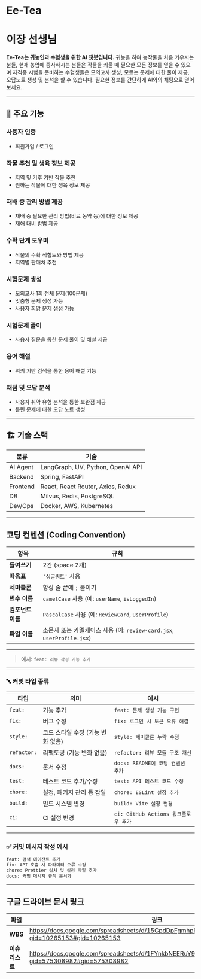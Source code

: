 # Ee-Tea
# 이장 선생님

**Ee-Tea는 귀농인과 수험생을 위한 AI 챗봇입니다.**
  귀농을 하여 농작물을 처음 키우시는 분들, 현재 농업에 종사하시는 분들은 작물을 키울 때 필요한 모든 정보를 얻을 수 있으며
  자격증 시험을 준비하는 수험생들은 모의고사 생성, 모르는 문제에 대한 풀이 제공, 오답노트 생성 및 분석을 할 수 있습니다.
  필요한 정보를 간단하게 AI와의 채팅으로 얻어보세요..

---

## 🧩 주요 기능

### 사용자 인증
- 회원가입 / 로그인

### 작물 추천 및 생육 정보 제공
- 지역 및 기후 기반 작물 추천
- 원하는 작물에 대한 생육 정보 제공

### 재배 중 관리 방법 제공
- 재배 중 필요한 관리 방법(비료 농약 등)에 대한 정보 제공
- 재해 대비 방법 제공

### 수확 단계 도우미
- 작물의 수확 적합도와 방법 제공
- 지역별 판매처 추천

### 시험문제 생성
- 모의고사 1회 전체 문제(100문제)
- 맞춤형 문제 생성 가능
- 사용자 희망 문제 생성 가능

### 시험문제 풀이
- 사용자 질문을 통한 문제 풀이 및 해설 제공

### 용어 해설
- 위키 기반 검색을 통한 용어 해설 기능

### 채점 및 오답 분석
- 사용자 취약 유형 분석을 통한 보완점 제공
- 틀린 문제에 대한 오답 노트 생성


---

## 🏗️ 기술 스택

| 분류 | 기술 |
|------|------|
| AI Agent | LangGraph, UV, Python, OpenAI API |
| Backend | Spring, FastAPI |
| Frontend | React, React Router, Axios, Redux |
| DB | Milvus, Redis, PostgreSQL |
| Dev/Ops | Docker, AWS, Kubernetes |


---

##  코딩 컨벤션 (Coding Convention)

| 항목 | 규칙 |
|------|------|
| **들여쓰기** | 2칸 (space 2개) |
| **따옴표** | `'싱글쿼트'` 사용 |
| **세미콜론** | 항상 줄 끝에 `;` 붙이기 |
| **변수 이름** | `camelCase` 사용 (예: `userName`, `isLoggedIn`) |
| **컴포넌트 이름** | `PascalCase` 사용 (예: `ReviewCard`, `UserProfile`) |
| **파일 이름** | 소문자 또는 카멜케이스 사용 (예: `review-card.jsx`, `userProfile.jsx`) |

---


> 예시: `feat: 리뷰 작성 기능 추가`

---

### 🔤 커밋 타입 종류

| 타입 | 의미 | 예시 |
|------|------|------|
| `feat:` | 기능 추가 | `feat: 문제 생성 기능 구현` |
| `fix:` | 버그 수정 | `fix: 로그인 시 토큰 오류 해결` |
| `style:` | 코드 스타일 수정 (기능 변화 없음) | `style: 세미콜론 누락 수정` |
| `refactor:` | 리팩토링 (기능 변화 없음) | `refactor: 리뷰 모듈 구조 개선` |
| `docs:` | 문서 수정 | `docs: README에 코딩 컨벤션 추가` |
| `test:` | 테스트 코드 추가/수정 | `test: API 테스트 코드 수정` |
| `chore:` | 설정, 패키지 관리 등 잡일 | `chore: ESLint 설정 추가` |
| `build:` | 빌드 시스템 변경 | `build: Vite 설정 변경` |
| `ci:` | CI 설정 변경 | `ci: GitHub Actions 워크플로우 추가` |

---

### ✅ 커밋 메시지 작성 예시

```bash
feat: 검색 에이전트 추가
fix: API 호출 시 파라미터 오류 수정
chore: Prettier 설치 및 설정 파일 추가
docs: 커밋 메시지 규칙 문서화
```
---

## 구글 드라이브 문서 링크

| 파일 | 링크 |
|-----|-----|
| **WBS** | https://docs.google.com/spreadsheets/d/15CpdDpFgmhpRz0SvhkaE3jrHX7b2lLZL/edit?gid=10265153#gid=10265153 |
| **이슈리스트** | https://docs.google.com/spreadsheets/d/1FYnkbNEERuY9K436zcLwGOSl8Z7tKNhx/edit?gid=575308982#gid=575308982 |
